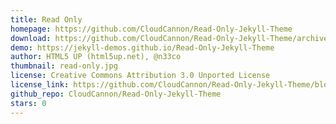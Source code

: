 ```yaml
---
title: Read Only
homepage: https://github.com/CloudCannon/Read-Only-Jekyll-Theme
download: https://github.com/CloudCannon/Read-Only-Jekyll-Theme/archive/master.zip
demo: https://jekyll-demos.github.io/Read-Only-Jekyll-Theme
author: HTML5 UP (html5up.net), @n33co
thumbnail: read-only.jpg
license: Creative Commons Attribution 3.0 Unported License
license_link: https://github.com/CloudCannon/Read-Only-Jekyll-Theme/blob/master/LICENSE.txt
github_repo: CloudCannon/Read-Only-Jekyll-Theme
stars: 0
---
```

